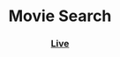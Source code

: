 

<h1 align="center">Movie Search</h1>

<div align="center">
  <h3>
    <a href="https://movie-search-live.netlify.app/" color="white">
      Live
    </a>
</div>



